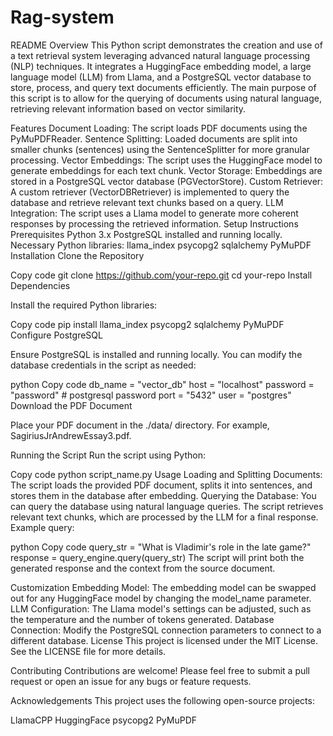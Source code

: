 # Rag-system

README
Overview
This Python script demonstrates the creation and use of a text retrieval system leveraging advanced natural language processing (NLP) techniques. It integrates a HuggingFace embedding model, a large language model (LLM) from Llama, and a PostgreSQL vector database to store, process, and query text documents efficiently. The main purpose of this script is to allow for the querying of documents using natural language, retrieving relevant information based on vector similarity.

Features
Document Loading: The script loads PDF documents using the PyMuPDFReader.
Sentence Splitting: Loaded documents are split into smaller chunks (sentences) using the SentenceSplitter for more granular processing.
Vector Embeddings: The script uses the HuggingFace model to generate embeddings for each text chunk.
Vector Storage: Embeddings are stored in a PostgreSQL vector database (PGVectorStore).
Custom Retriever: A custom retriever (VectorDBRetriever) is implemented to query the database and retrieve relevant text chunks based on a query.
LLM Integration: The script uses a Llama model to generate more coherent responses by processing the retrieved information.
Setup Instructions
Prerequisites
Python 3.x
PostgreSQL installed and running locally.
Necessary Python libraries:
llama_index
psycopg2
sqlalchemy
PyMuPDF
Installation
Clone the Repository

Copy code
git clone https://github.com/your-repo.git
cd your-repo
Install Dependencies

Install the required Python libraries:

Copy code
pip install llama_index psycopg2 sqlalchemy PyMuPDF
Configure PostgreSQL

Ensure PostgreSQL is installed and running locally. You can modify the database credentials in the script as needed:

python
Copy code
db_name = "vector_db"
host = "localhost"
password = "password"  # postgresql password
port = "5432"
user = "postgres"
Download the PDF Document

Place your PDF document in the ./data/ directory. For example, SagiriusJrAndrewEssay3.pdf.

Running the Script
Run the script using Python:

Copy code
python script_name.py
Usage
Loading and Splitting Documents: The script loads the provided PDF document, splits it into sentences, and stores them in the database after embedding.
Querying the Database: You can query the database using natural language queries. The script retrieves relevant text chunks, which are processed by the LLM for a final response.
Example query:

python
Copy code
query_str = "What is Vladimir's role in the late game?"
response = query_engine.query(query_str)
The script will print both the generated response and the context from the source document.

Customization
Embedding Model: The embedding model can be swapped out for any HuggingFace model by changing the model_name parameter.
LLM Configuration: The Llama model's settings can be adjusted, such as the temperature and the number of tokens generated.
Database Connection: Modify the PostgreSQL connection parameters to connect to a different database.
License
This project is licensed under the MIT License. See the LICENSE file for more details.

Contributing
Contributions are welcome! Please feel free to submit a pull request or open an issue for any bugs or feature requests.

Acknowledgements
This project uses the following open-source projects:

LlamaCPP
HuggingFace
psycopg2
PyMuPDF
